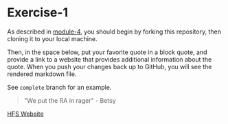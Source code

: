 # Exercise-1

As described in [module-4](https://github.com/INFO-201/m4-git-intro), you should begin by forking this repository, then cloning it to your local machine.

Then, in the space below, put your favorite quote in a block quote, and provide a link to a website that provides additional information about the quote. When you push your changes back up to GitHub, you will see the rendered markdown file.

See `complete` branch for an example.

> "We put the RA in rager" - Betsy 

[HFS Website](https://www.hfs.washington.edu/myhfs/Default.aspx?id=77&menu=0#gsc.tab=0)

